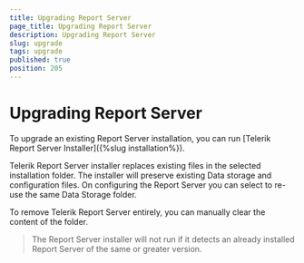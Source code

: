 ```yaml
---
title: Upgrading Report Server
page_title: Upgrading Report Server
description: Upgrading Report Server
slug: upgrade
tags: upgrade
published: true
position: 205
---
```


# Upgrading Report Server

To upgrade an existing Report Server installation, you can run [Telerik Report Server Installer]({%slug installation%}).


Telerik Report Server installer replaces existing files in the selected installation folder. 
The installer will preserve existing Data storage and configuration files. 
On configuring the Report Server you can select to re-use the same Data Storage folder.

To remove Telerik Report Server entirely, you can manually clear the content of the folder.

> The Report Server installer will not run if it detects an already installed Report Server of the same or greater version.
